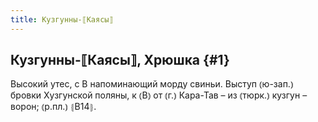```yaml
---
title: Кузгунны-⟦Каясы⟧
---
```

## Кузгунны-⟦Каясы⟧, Хрюшка {#1}

Высокий утес, с В напоминающий морду свиньи. Выступ ⦅ю-зап.⦆ бровки Хузгунской поляны, к ⦅В⦆ от ⦅г.⦆ Кара-Тав – из ⦅тюрк.⦆ кузгун – ворон; ⦅р.пл.⦆ ⦃В14⦄.
